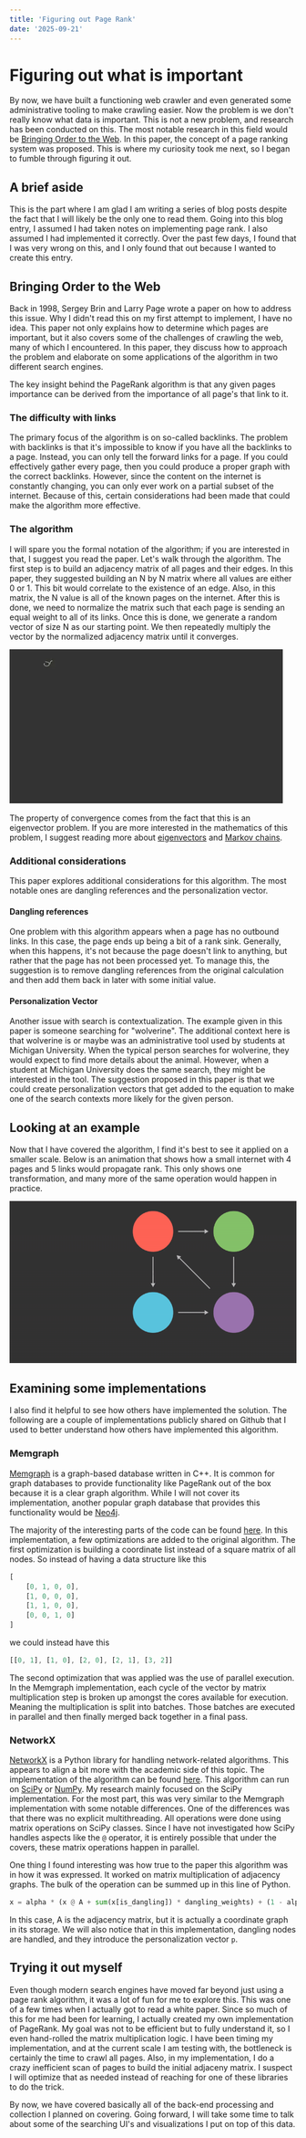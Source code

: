 ```yaml
---
title: 'Figuring out Page Rank'
date: '2025-09-21'
---
```


# Figuring out what is important

By now, we have built a functioning web crawler and even generated some administrative tooling to make crawling easier. Now the problem is we don't really know what data is important. This is not a new problem, and research has been conducted on this. The most notable research in this field would be [Bringing Order to the Web](http://ilpubs.stanford.edu:8090/422/1/1999-66.pdf). In this paper, the concept of a page ranking system was proposed. This is where my curiosity took me next, so I began to fumble through figuring it out.

## A brief aside

This is the part where I am glad I am writing a series of blog posts despite the fact that I will likely be the only one to read them. Going into this blog entry, I assumed I had taken notes on implementing page rank. I also assumed I had implemented it correctly. Over the past few days, I found that I was very wrong on this, and I only found that out because I wanted to create this entry.

## Bringing Order to the Web

Back in 1998, Sergey Brin and Larry Page wrote a paper on how to address this issue. Why I didn't read this on my first attempt to implement, I have no idea. This paper not only explains how to determine which pages are important, but it also covers some of the challenges of crawling the web, many of which I encountered. In this paper, they discuss how to approach the problem and elaborate on some applications of the algorithm in two different search engines.

The key insight behind the PageRank algorithm is that any given pages importance can be derived from the importance of all page's that link to it. 

### The difficulty with links

The primary focus of the algorithm is on so-called backlinks. The problem with backlinks is that it's impossible to know if you have all the backlinks to a page. Instead, you can only tell the forward links for a page. If you could effectively gather every page, then you could produce a proper graph with the correct backlinks. However, since the content on the internet is constantly changing, you can only ever work on a partial subset of the internet. Because of this, certain considerations had been made that could make the algorithm more effective.

### The algorithm

I will spare you the formal notation of the algorithm; if you are interested in that, I suggest you read the paper. Let's walk through the algorithm. The first step is to build an adjacency matrix of all pages and their edges. In this paper, they suggested building an N by N matrix where all values are either 0 or 1. This bit would correlate to the existence of an edge. Also, in this matrix, the N value is all of the known pages on the internet. After this is done, we need to normalize the matrix such that each page is sending an equal weight to all of its links. Once this is done, we generate a random vector of size N as our starting point. We then repeatedly multiply the vector by the normalized adjacency matrix until it converges.

![Page Rank Algorithm](./page_rank_algo.gif)

The property of convergence comes from the fact that this is an eigenvector problem. If you are more interested in the mathematics of this problem, I suggest reading more about [eigenvectors](https://en.wikipedia.org/wiki/Eigenvalues_and_eigenvectors) and [Markov chains](https://en.wikipedia.org/wiki/Markov_chain).

### Additional considerations

This paper explores additional considerations for this algorithm. The most notable ones are dangling references and the personalization vector.

#### Dangling references

One problem with this algorithm appears when a page has no outbound links. In this case, the page ends up being a bit of a rank sink. Generally, when this happens, it's not because the page doesn't link to anything, but rather that the page has not been processed yet. To manage this, the suggestion is to remove dangling references from the original calculation and then add them back in later with some initial value.

#### Personalization Vector

Another issue with search is contextualization. The example given in this paper is someone searching for "wolverine". The additional context here is that wolverine is or maybe was an administrative tool used by students at Michigan University. When the typical person searches for wolverine, they would expect to find more details about the animal. However, when a student at Michigan University does the same search, they might be interested in the tool. The suggestion proposed in this paper is that we could create personalization vectors that get added to the equation to make one of the search contexts more likely for the given person.

## Looking at an example

Now that I have covered the algorithm, I find it's best to see it applied on a smaller scale. Below is an animation that shows how a small internet with 4 pages and 5 links would propagate rank. This only shows one transformation, and many more of the same operation would happen in practice.

![Page Rank Example](./graph_example.gif)

## Examining some implementations

I also find it helpful to see how others have implemented the solution. The following are a couple of implementations publicly shared on Github that I used to better understand how others have implemented this algorithm.

### Memgraph

[Memgraph](https://memgraph.com/) is a graph-based database written in C++. It is common for graph databases to provide functionality like PageRank out of the box because it is a clear graph algorithm. While I will not cover its implementation, another popular graph database that provides this functionality would be [Neo4j](https://neo4j.com/).

The majority of the interesting parts of the code can be found [here](https://github.com/memgraph/mage/blob/main/cpp/pagerank_module/algorithm/pagerank.cpp). In this implementation, a few optimizations are added to the original algorithm. The first optimization is building a coordinate list instead of a square matrix of all nodes. So instead of having a data structure like this
```javascript
[
    [0, 1, 0, 0],
    [1, 0, 0, 0],
    [1, 1, 0, 0],
    [0, 0, 1, 0]
]
```

we could instead have this
```javascript
[[0, 1], [1, 0], [2, 0], [2, 1], [3, 2]]
```

The second optimization that was applied was the use of parallel execution. In the Memgraph implementation, each cycle of the vector by matrix multiplication step is broken up amongst the cores available for execution. Meaning the multiplication is split into batches. Those batches are executed in parallel and then finally merged back together in a final pass.

### NetworkX

[NetworkX](https://networkx.org/documentation/stable/index.html) is a Python library for handling network-related algorithms. This appears to align a bit more with the academic side of this topic. The implementation of the algorithm can be found [here](https://github.com/networkx/networkx/blob/main/networkx/algorithms/link_analysis/pagerank_alg.py). This algorithm can run on [SciPy](https://scipy.org/) or [NumPy](https://numpy.org/). My research mainly focused on the SciPy implementation. For the most part, this was very similar to the Memgraph implementation with some notable differences. One of the differences was that there was no explicit multithreading. All operations were done using matrix operations on SciPy classes. Since I have not investigated how SciPy handles aspects like the `@` operator, it is entirely possible that under the covers, these matrix operations happen in parallel.

One thing I found interesting was how true to the paper this algorithm was in how it was expressed. It worked on matrix multiplication of adjacency graphs. The bulk of the operation can be summed up in this line of Python.

```python
x = alpha * (x @ A + sum(x[is_dangling]) * dangling_weights) + (1 - alpha) * p
```

In this case, A is the adjacency matrix, but it is actually a coordinate graph in its storage. We will also notice that in this implementation, dangling nodes are handled, and they introduce the personalization vector `p`.

## Trying it out myself

Even though modern search engines have moved far beyond just using a page rank algorithm, it was a lot of fun for me to explore this. This was one of a few times when I actually got to read a white paper. Since so much of this for me had been for learning, I actually created my own implementation of PageRank. My goal was not to be efficient but to fully understand it, so I even hand-rolled the matrix multiplication logic. I have been timing my implementation, and at the current scale I am testing with, the bottleneck is certainly the time to crawl all pages. Also, in my implementation, I do a crazy inefficient scan of pages to build the initial adjaceny matrix. I suspect I will optimize that as needed instead of reaching for one of these libraries to do the trick.

By now, we have covered basically all of the back-end processing and collection I planned on covering. Going forward, I will take some time to talk about some of the searching UI's and visualizations I put on top of this data.
